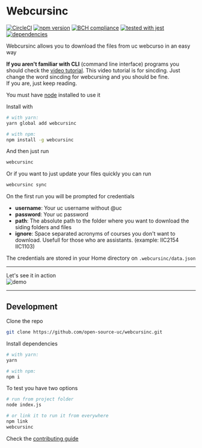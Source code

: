 # Webcursinc

[![CircleCI](https://circleci.com/gh/open-source-uc/webcursinc.svg?style=svg)](https://circleci.com/gh/open-source-uc/webcursinc)
[![npm version](https://badge.fury.io/js/webcursinc.svg)](https://badge.fury.io/js/webcursinc)
[![BCH compliance](https://bettercodehub.com/edge/badge/open-source-uc/webcursinc?branch=dev)](https://bettercodehub.com/)
[![tested with jest](https://img.shields.io/badge/tested_with-jest-99424f.svg)](https://github.com/facebook/jest)
[![dependencies](https://david-dm.org/open-source-uc/webcursinc.svg)](https://david-dm.org/open-source-uc/webcursinc)

Webcursinc allows you to download the files from uc webcurso in an easy way

**If you aren't familiar with CLI** (command line interface) programs you should check the [video tutorial](https://github.com/open-source-uc/sincding/blob/assets/tutorial.mp4). This video tutorial is for sincding. Just change the word sincding for webcursing and you should be fine.  
If you are, just keep reading.

You must have [node](https://nodejs.org) installed to use it

Install with
```bash
# with yarn:
yarn global add webcursinc

# with npm:
npm install -g webcursinc
```

And then just run
```bash
webcursinc
```

Or if you want to just update your files quickly you can run
```bash
webcursinc sync
```

On the first run you will be prompted for credentials
- **username**: Your uc username without @uc
- **password**: Your uc password
- **path**: The absolute path to the folder where you want to download the siding folders and files
- **ignore**: Space separated acronyms of courses you don't want to download. Usefull for those who are assistants. (example: IIC2154 IIC1103)

The credentials are stored in your Home directory on `.webcursinc/data.json`

***

Let's see it in action  
![demo](https://github.com/open-source-uc/sincding/blob/assets/demo.gif)

***

## Development

Clone the repo
```bash
git clone https://github.com/open-source-uc/webcursinc.git
```

Install dependencies
```bash
# with yarn:
yarn

# with npm:
npm i
```

To test you have two options
```bash
# run from project folder
node index.js

# or link it to run it from everywhere
npm link
webcursinc
```

Check the [contributing guide](https://github.com/open-source-uc/webcursinc/blob/dev/CONTRIBUTING.md)
